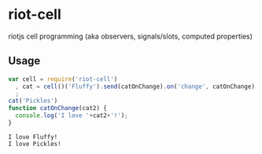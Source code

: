 # riot-cell
riotjs cell programming (aka observers, signals/slots, computed properties)

## Usage

~~~javascript
var cell = require('riot-cell')
  , cat = cell()('Fluffy').send(catOnChange).on('change', catOnChange)
  ;
cat('Pickles')
function catOnChange(cat2) {
  console.log('I love '+cat2+'!');
}
~~~

~~~
I love Fluffy!
I love Pickles!
~~~